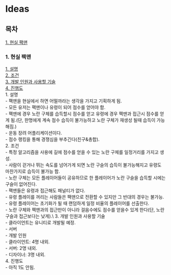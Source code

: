 # Ideas

## 목차

[1. 현실 팩맨](#pac_man)

### 1. 현실 팩맨<a id="pac_man"></a>
  [1. 설명](#pac_man-1)\
  [2. 조건](#pac_man-2)\
  [3. 개발 인원과 사용할 기술](#pac_man-3)\
  [4. 진행도](#pac_man-4)\
    1. 설명<a id="pac_man-1"></a>\
      - 팩맨을 현실에서 하면 어떨까라는 생각을 가지고 기획하게 됨.\
      - 모든 유저는 팩맨이나 유령이 되어 점수를 얻어야 함.\
      - 팩맨에 경우 노란 구체를 습득할시 점수를 얻고 유령에 경우 팩맨과 접근시 점수를 얻게 됨.(단, 한명에게 계속 점수 습득이 불가능하고 노란 구체가 재생성 될때 습득이 가능해짐.)\
      - 운동 장려 어플리케이션이다.\
      - 점수 랭킹을 통해 경쟁심을 부추긴다(친구&총합).\
    2. 조건<a id="pac_man-2"></a>\
      - 특정 알고리즘을 사용에 길에 점수를 얻을 수 있는 노란 구체를 일정거리를 가지고 생성.\
      - 사람이 걷거나 뛰는 속도를 넘어가게 되면 노란 구슬의 습득이 불가능해지고 유령도 마찬가지로 습득이 불가능 함.\
      - 노란 구체는 모든 플레이어들이 공유하므로 한 플레이어가 노란 구슬을 습득할 시에는 구슬이 없어진다.\
      - 팩맨들은 유령과 접근해도 패널티가 없다.\
      - 유령 플레이를 꺼리는 사람들은 팩맨으로 전환할 수 있지만 그 반대의 경우는 불가능.\
      - 유령 플레이어는 초기화가 될 때 랜덤하게 일정 비율의 플레이어를 선출한다.\
      - 노란 구체와 팩맨과의 접근만이 아니라 걸음수에도 점수를 얻을수 있게 한다(단, 노란 구슬과 접근보다는 낮게).\\
    3. 개발 인원과 사용할 기술<a id="pac_man-3"></a>\
      - 클라이언트는 유니티로 개발될 예정.\
      - 서버\
      - 개발 인원\
        - 클라이언트: 4명 내외.\
        - 서버: 2명 내외.\
        - 디자이너: 3명 내외.\
    4. 진행도<a id="pac_man-4"></a>\
      - 아직 1도 안됨.
    

